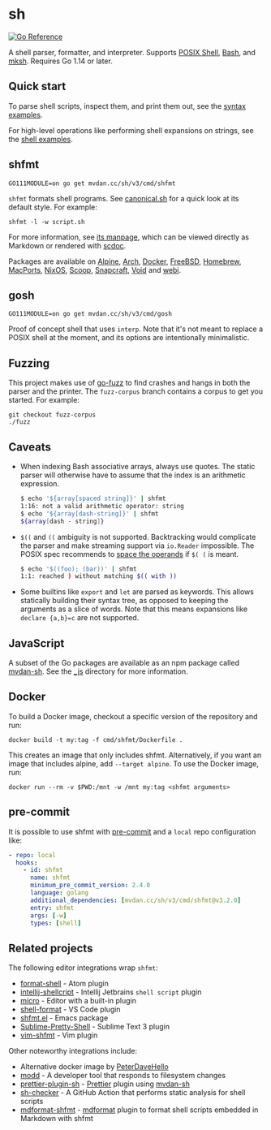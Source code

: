 # sh

[![Go Reference](https://pkg.go.dev/badge/mvdan.cc/sh/v3.svg)](https://pkg.go.dev/mvdan.cc/sh/v3)

A shell parser, formatter, and interpreter. Supports [POSIX Shell], [Bash], and
[mksh]. Requires Go 1.14 or later.

## Quick start

To parse shell scripts, inspect them, and print them out, see the [syntax
examples](https://pkg.go.dev/mvdan.cc/sh/v3/syntax#pkg-examples).

For high-level operations like performing shell expansions on strings, see the
[shell examples](https://pkg.go.dev/mvdan.cc/sh/v3/shell#pkg-examples).

## shfmt

```console
GO111MODULE=on go get mvdan.cc/sh/v3/cmd/shfmt
```

`shfmt` formats shell programs. See [canonical.sh](syntax/canonical.sh) for a
quick look at its default style. For example:

```console
shfmt -l -w script.sh
```

For more information, see [its manpage](cmd/shfmt/shfmt.1.scd), which can be
viewed directly as Markdown or rendered with [scdoc].

Packages are available on [Alpine], [Arch], [Docker], [FreeBSD], [Homebrew],
[MacPorts], [NixOS], [Scoop], [Snapcraft], [Void] and [webi].

## gosh

```console
GO111MODULE=on go get mvdan.cc/sh/v3/cmd/gosh
```

Proof of concept shell that uses `interp`. Note that it's not meant to replace a
POSIX shell at the moment, and its options are intentionally minimalistic.

## Fuzzing

This project makes use of [go-fuzz] to find crashes and hangs in both the parser
and the printer. The `fuzz-corpus` branch contains a corpus to get you started.
For example:

```console
git checkout fuzz-corpus
./fuzz
```

## Caveats

- When indexing Bash associative arrays, always use quotes. The static parser
  will otherwise have to assume that the index is an arithmetic expression.

  ```sh
  $ echo '${array[spaced string]}' | shfmt
  1:16: not a valid arithmetic operator: string
  $ echo '${array[dash-string]}' | shfmt
  ${array[dash - string]}
  ```

- `$((` and `((` ambiguity is not supported. Backtracking would complicate the
  parser and make streaming support via `io.Reader` impossible. The POSIX spec
  recommends to [space the operands][posix-ambiguity] if `$( (` is meant.

  ```sh
  $ echo '$((foo); (bar))' | shfmt
  1:1: reached ) without matching $(( with ))
  ```

- Some builtins like `export` and `let` are parsed as keywords. This allows
  statically building their syntax tree, as opposed to keeping the arguments as
  a slice of words. Note that this means expansions like `declare {a,b}=c` are
  not supported.

## JavaScript

A subset of the Go packages are available as an npm package called [mvdan-sh].
See the [\_js](_js) directory for more information.

## Docker

To build a Docker image, checkout a specific version of the repository and run:

```console
docker build -t my:tag -f cmd/shfmt/Dockerfile .
```

This creates an image that only includes shfmt. Alternatively, if you want an
image that includes alpine, add `--target alpine`.
To use the Docker image, run:

```console
docker run --rm -v $PWD:/mnt -w /mnt my:tag <shfmt arguments>
```

## pre-commit

It is possible to use shfmt with [pre-commit][pre-commit] and a `local`
repo configuration like:

```yaml
- repo: local
  hooks:
    - id: shfmt
      name: shfmt
      minimum_pre_commit_version: 2.4.0
      language: golang
      additional_dependencies: [mvdan.cc/sh/v3/cmd/shfmt@v3.2.0]
      entry: shfmt
      args: [-w]
      types: [shell]
```

## Related projects

The following editor integrations wrap `shfmt`:

- [format-shell] - Atom plugin
- [intellij-shellcript] - Intellij Jetbrains `shell script` plugin
- [micro] - Editor with a built-in plugin
- [shell-format] - VS Code plugin
- [shfmt.el] - Emacs package
- [Sublime-Pretty-Shell] - Sublime Text 3 plugin
- [vim-shfmt] - Vim plugin

Other noteworthy integrations include:

- Alternative docker image by [PeterDaveHello][dockerized-peterdavehello]
- [modd] - A developer tool that responds to filesystem changes
- [prettier-plugin-sh] - [Prettier] plugin using [mvdan-sh]
- [sh-checker] - A GitHub Action that performs static analysis for shell scripts
- [mdformat-shfmt] - [mdformat] plugin to format shell scripts embedded in Markdown with shfmt

[alpine]: https://pkgs.alpinelinux.org/packages?name=shfmt
[arch]: https://www.archlinux.org/packages/community/x86_64/shfmt/
[bash]: https://www.gnu.org/software/bash/
[docker]: https://hub.docker.com/r/mvdan/shfmt/
[dockerized-peterdavehello]: https://github.com/PeterDaveHello/dockerized-shfmt/
[editorconfig]: https://editorconfig.org/
[examples]: https://pkg.go.dev/mvdan.cc/sh/v3/syntax#pkg-examples
[format-shell]: https://atom.io/packages/format-shell
[freebsd]: https://www.freshports.org/devel/shfmt
[go-fuzz]: https://github.com/dvyukov/go-fuzz
[homebrew]: https://formulae.brew.sh/formula/shfmt
[intellij-shellcript]: https://www.jetbrains.com/help/idea/shell-scripts.html
[macports]: https://ports.macports.org/port/shfmt/summary
[mdformat]: https://github.com/executablebooks/mdformat
[mdformat-shfmt]: https://github.com/hukkinj1/mdformat-shfmt
[micro]: https://micro-editor.github.io/
[mksh]: http://www.mirbsd.org/mksh.htm
[modd]: https://github.com/cortesi/modd
[mvdan-sh]: https://www.npmjs.com/package/mvdan-sh
[nixos]: https://github.com/NixOS/nixpkgs/blob/HEAD/pkgs/tools/text/shfmt/default.nix
[posix shell]: https://pubs.opengroup.org/onlinepubs/9699919799/utilities/V3_chap02.html
[posix-ambiguity]: https://pubs.opengroup.org/onlinepubs/9699919799/utilities/V3_chap02.html#tag_18_06_03
[prettier]: https://prettier.io
[prettier-plugin-sh]: https://github.com/rx-ts/prettier/tree/master/packages/sh
[scdoc]: https://sr.ht/~sircmpwn/scdoc/
[scoop]: https://github.com/ScoopInstaller/Main/blob/HEAD/bucket/shfmt.json
[sh-checker]: https://github.com/luizm/action-sh-checker
[shell-format]: https://marketplace.visualstudio.com/items?itemName=foxundermoon.shell-format
[shfmt.el]: https://github.com/purcell/emacs-shfmt/
[snapcraft]: https://snapcraft.io/shfmt
[sublime-pretty-shell]: https://github.com/aerobounce/Sublime-Pretty-Shell
[vim-shfmt]: https://github.com/z0mbix/vim-shfmt
[void]: https://github.com/void-linux/void-packages/blob/HEAD/srcpkgs/shfmt/template
[webi]: https://webinstall.dev/shfmt/
[pre-commit]: https://pre-commit.com
